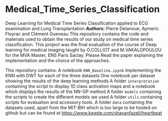 # Medical_Time_Series_Classification

Deep Learning for Medical Time Series Classification applied to ECG examination and Lung Transplantation
***Authors:*** Pierre Delanoue, Aymeric Floyrac and Clément Gueneau
This repository contains the code and materials used to obtain the results of our study on medical time series classification.
This project was the final evaluation of the course of Deep learning for medical imaging taught by O.COLLIOT and M.VAKALOPOULOU for the MVA Master, ENS Paris Saclay.
Please Read the paper explaining the implementation and the choice of the approaches.
 
This repository contains:
A notebook ```KNN_Baseline.ipynb``` implementing the KNN with DWT for each of the three datasets 
One notebook per dataset showing the results of the deep learning methods
A folder ```interpretation``` containing the script to display 1D class activation maps and a notebook which displays the results of the NN-GP method
A folder ```models``` containing the scripts to create the different models we used
A folder ```utils``` containing scripts for evaluation and accessory tools.
A folder ```data``` containing the datasets used, apart from the MIT-BIH which is too large to be hosted on github but can be found at https://www.kaggle.com/shayanfazeli/heartbeat




